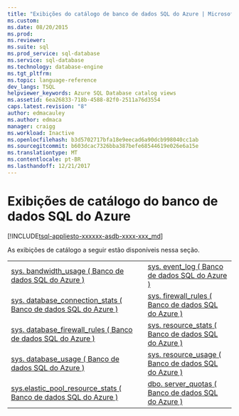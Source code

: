 ```yaml
---
title: "Exibições do catálogo de banco de dados SQL do Azure | Microsoft Docs"
ms.custom: 
ms.date: 08/20/2015
ms.prod: 
ms.reviewer: 
ms.suite: sql
ms.prod_service: sql-database
ms.service: sql-database
ms.technology: database-engine
ms.tgt_pltfrm: 
ms.topic: language-reference
dev_langs: TSQL
helpviewer_keywords: Azure SQL Database catalog views
ms.assetid: 6ea26833-718b-4588-82f0-2511a76d3554
caps.latest.revision: "8"
author: edmacauley
ms.author: edmaca
manager: craigg
ms.workload: Inactive
ms.openlocfilehash: b3d5702717bfa18e9eecad6a90dcb998040cc1ab
ms.sourcegitcommit: b603dcac7326bba387befe68544619e026e6a15e
ms.translationtype: MT
ms.contentlocale: pt-BR
ms.lasthandoff: 12/21/2017
---
```

# <a name="azure-sql-database-catalog-views"></a>Exibições de catálogo do banco de dados SQL do Azure
[!INCLUDE[tsql-appliesto-xxxxxx-asdb-xxxx-xxx_md](../../includes/tsql-appliesto-xxxxxx-asdb-xxxx-xxx-md.md)]

  As exibições de catálogo a seguir estão disponíveis nessa seção.  
  
|||  
|-|-|  
|[sys. bandwidth_usage &#40; Banco de dados SQL do Azure &#41;](../../relational-databases/system-catalog-views/sys-bandwidth-usage-azure-sql-database.md)|[sys. event_log &#40; Banco de dados SQL do Azure &#41;](../../relational-databases/system-catalog-views/sys-event-log-azure-sql-database.md)|  
|[sys. database_connection_stats &#40; Banco de dados SQL do Azure &#41;](../../relational-databases/system-catalog-views/sys-database-connection-stats-azure-sql-database.md)|[sys. firewall_rules &#40; Banco de dados SQL do Azure &#41;](../../relational-databases/system-catalog-views/sys-firewall-rules-azure-sql-database.md)|  
|[sys. database_firewall_rules &#40; Banco de dados SQL do Azure &#41;](../../relational-databases/system-catalog-views/sys-database-firewall-rules-azure-sql-database.md)|[sys. resource_stats &#40; Banco de dados SQL do Azure &#41;](../../relational-databases/system-catalog-views/sys-resource-stats-azure-sql-database.md)|  
|[sys. database_usage &#40; Banco de dados SQL do Azure &#41;](../../relational-databases/system-catalog-views/sys-database-usage-azure-sql-database.md)|[sys. resource_usage &#40; Banco de dados SQL do Azure &#41;](../../relational-databases/system-catalog-views/sys-resource-usage-azure-sql-database.md)|  
|[sys.elastic_pool_resource_stats &#40; Banco de dados SQL do Azure &#41;](../../relational-databases/system-catalog-views/sys-elastic-pool-resource-stats-azure-sql-database.md)|[dbo. server_quotas &#40; Banco de dados SQL do Azure &#41;](../../relational-databases/system-catalog-views/dbo-server-quotas-azure-sql-database.md)|  
  
  
